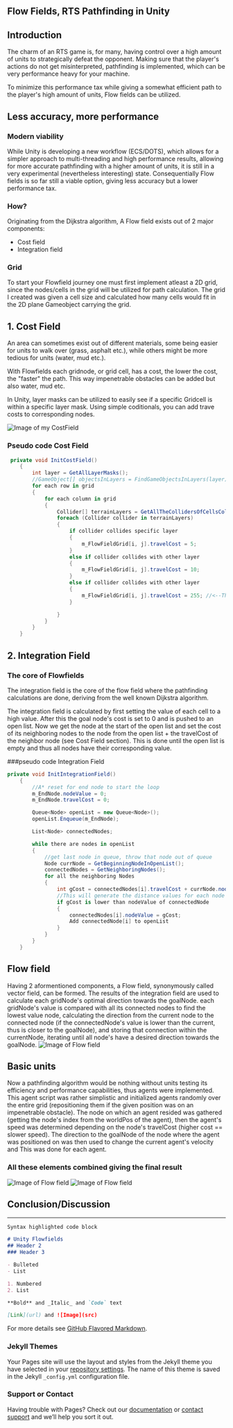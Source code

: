 ## Flow Fields, RTS Pathfinding in Unity
## Introduction
The charm of an RTS game is, for many, having control over a high amount of units to strategically defeat the opponent.
Making sure that the player's actions do not get misinterpreted, pathfinding is implemented, which can be very performance heavy for your machine.

To minimize this performance tax while giving a somewhat efficient path to the player's high amount of units, Flow fields can be utilized.

## Less accuracy, more performance
### Modern viability
While Unity is developing a new workflow (ECS/DOTS), which allows for a simpler approach to multi-threading and high performance results, allowing for more accurate pathfinding with a higher amount of units, it is still in a very experimental (nevertheless interesting) state.
Consequentially Flow fields is so far still a viable option, giving less accuracy but a lower performance tax.

### How?
Originating from the Dijkstra algorithm, A Flow field exists out of 2 major components:
- Cost field
- Integration field

### Grid
To start your Flowfield journey one must first implement atleast a 2D grid, since the nodes/cells in the grid will be utilized for path calculation.
The grid I created was given a cell size and calculated how many cells would fit in the 2D plane Gameobject carrying the grid.

## 1. Cost Field
An area can sometimes exist out of different materials, some being easier for units to walk over (grass, asphalt etc.), 
while others might be more tedious for units (water, mud etc.).

With Flowfields each gridnode, or grid cell, has a cost, the lower the cost, the "faster" the path.
This way impenetrable obstacles can be added but also water, mud etc.

In Unity, layer masks can be utilized to easily see if a specific Gridcell is within a specific layer mask.
Using simple coditionals, you can add trave costs to corresponding nodes.


![Image of my CostField](https://raw.githubusercontent.com/Bhabiji/FlowField/master/Images/CostField.JPG)
### Pseudo code Cost Field
```C#
 private void InitCostField()
    {
        int layer = GetAllLayerMasks();
        //GameObject[] objectsInLayers = FindGameObjectsInLayers(layer);
        for each row in grid
        {
            for each column in grid
            {
                Collider[] terrainLayers = GetAllTheCollidersOfCellsCollidingWithLayers()
                foreach (Collider collider in terrainLayers)
                {
                    if collider collides specific layer
                    {
                        m_FlowFieldGrid[i, j].travelCost = 5;
                    }
                    else if collider collides with other layer
                    {
                        m_FlowFieldGrid[i, j].travelCost = 10;
                    }
                    else if collider collides with other layer
                    {
                        m_FlowFieldGrid[i, j].travelCost = 255; //<--This is a full byte == impassable obstacle
                    }

                }
            }
        }
    }
```

## 2. Integration Field
### The core of Flowfields
The integration field is the core of the flow field where the pathfinding calculations are done, deriving from the well known Dijkstra algorithm.

The integration field is calculated by first setting the value of each cell to a high value. 
After this the goal node's cost is set to 0 and is pushed to an open list. 
Now we get the node at the start of the open list and set the cost of its neighboring nodes to the node 
from the open list + the travelCost of the neighbor node (see Cost Field section).
This is done until the open list is empty and thus all nodes have their corresponding value.

###pseudo code Integration Field
```C#
private void InitIntegrationField()
    {
        //A* reset for end node to start the loop
        m_EndNode.nodeValue = 0;
        m_EndNode.travelCost = 0;

        Queue<Node> openList = new Queue<Node>();
        openList.Enqueue(m_EndNode);

        List<Node> connectedNodes;

        while there are nodes in openList
        {
            //get last node in queue, throw that node out of queue 
            Node currNode = GetBeginningNodeInOpenList();
            connectedNodes = GetNeighboringNodes();
            for all the neighboring Nodes
            {
                int gCost = connectedNodes[i].travelCost + currNode.nodeValue;
                //This will generate the distance values for each node from the end node  and be 65535 for obstacles
                if gCost is lower than nodeValue of connectedNode
                {
                    connectedNodes[i].nodeValue = gCost;
                    Add connectedNode[i] to openList
                }
            }
        }
    }
```

## Flow field
Having 2 aformentioned components, a Flow field, synonymously called vector field, can be formed.
The results of the integration field are used to calculate each gridNode's optimal direction towards the goalNode.
each gridNode's value is compared with all its connected nodes to find the lowest value node, calculating the direction from the current node to the connected node (if the connectedNode's value is lower than the current, thus is closer to the goalNode), and storing that connection within the currentNode, iterating until all node's have a desired direction towards the goalNode.
![Image of Flow field](https://raw.githubusercontent.com/Bhabiji/FlowField/master/Images/Flowfield.JPG)

## Basic units
Now a pathfinding algorithm would be nothing without units testing its efficiency and performance capabilities, thus agents were implemented.
This agent script was rather simplistic and initialized agents randomly over the entire grid (repositioning them if the given position was on an impenetrable obstacle).
The node on which an agent resided was gathered (getting the node's index from the worldPos of the agent), then the agent's speed was determined depending on the node's travelCost (higher cost == slower speed). The direction to the goalNode of the node where the agent was positioned on was then used to change the current agent's velocity and
This was done for each agent.

### All these elements combined giving the final result
![Image of Flow field](https://gyazo.com/cf5c3bb0037fa928b2221f9e2872b8ed)
![Image of Flow field](https://gyazo.com/2bdbd592747c59935556008730f71d57)

## Conclusion/Discussion

---------------------------------------------------------------------------------------------------------------------------------------------------------------------------------
```markdown
Syntax highlighted code block

# Unity Flowfields
## Header 2
### Header 3

- Bulleted
- List

1. Numbered
2. List

**Bold** and _Italic_ and `Code` text

[Link](url) and ![Image](src)
```

For more details see [GitHub Flavored Markdown](https://guides.github.com/features/mastering-markdown/).

### Jekyll Themes

Your Pages site will use the layout and styles from the Jekyll theme you have selected in your [repository settings](https://github.com/Bhabiji/FlowField/settings). The name of this theme is saved in the Jekyll `_config.yml` configuration file.

### Support or Contact

Having trouble with Pages? Check out our [documentation](https://docs.github.com/categories/github-pages-basics/) or [contact support](https://github.com/contact) and we’ll help you sort it out.
